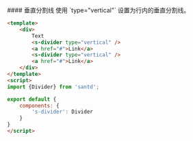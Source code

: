 <text lang="cn">
#### 垂直分割线
使用 `type="vertical"` 设置为行内的垂直分割线。
</text>

```html
<template>
    <div>
        Text
        <s-divider type="vertical" />
        <a href="#">Link</a>
        <s-divider type="vertical" />
        <a href="#">Link</a>
    </div>
</template>
<script>
import {Divider} from 'santd';

export default {
    components: {
        's-divider': Divider
    }
}
</script>
```
